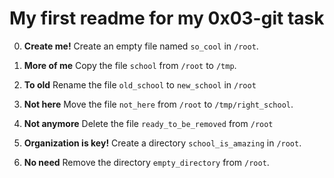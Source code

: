 # My first readme for my 0x03-git task

0. **Create me!**
	Create an empty file named `so_cool` in `/root`.

1. **More of me**
	Copy the file `school` from `/root` to `/tmp`.

2. **To old**
	Rename the file `old_school` to `new_school` in `/root`

3. **Not here**
	Move the file `not_here` from `/root` to `/tmp/right_school`.

4. **Not anymore**
	Delete the file `ready_to_be_removed` from `/root`

5. **Organization is key!**
	Create a directory `school_is_amazing` in `/root`.

6. **No need**
	Remove the directory `empty_directory` from `/root`.

